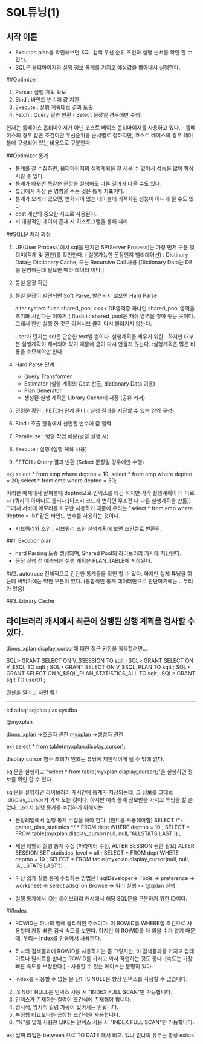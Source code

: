 # SQL튜닝(1)

## 시작 이론

- Excution plan을 확인해보면 SQL 검색 우선 순위 조건과 실행 순서를 확인 할 수 있다.
- SQL은 옵티마이저의 실행 정보 통계를 가지고 예상값을 뽑아내서 실행한다. 


##Optimizer

1. Parse : 실행 계획 확보
2. Bind : 바인드 변수에 값 치환
3. Execute : 실행 계획대로 결과 도출
4. Fetch : Query 결과 반환 ( Select 문장일 경우에만 수행)

현재는 룰베이스 옵티마이저가 아닌 코스트 베이스 옵티마이저를 사용하고 있다. 
	- 룰베이스의 경우 같은 조건이면 우선순위를 순서별로 정하지만, 코스트 베이스의 경우 테이블에 구성되어 있는 비용으로 구분한다.


##Optimizer 통계

- 통계를 잘 수집하면, 옵티마이저의 실행계획을 잘 세울 수 있어서 성능을 많이 향상 시킬 수 있다. 
- 통계가 바뀌면 똑같은 문장을 실행해도 다른 결과가 나올 수도 있다.
- 튜닝에서 가장 큰 영향을 주는 것은 통계 지표이다.
- 통계가 오래되 있으면, 변화되어 있는 테이블에 최적화된 성능이 아니게 될 수도 있다.
- cost 계산의 중요한 지표로 사용된다.
- 비 대칭적인 데이터 존재 시 히스토그램을 통해 처리


##SQL문 처리 과정

1. UP(User Process)에서 sql을 던지면 SP(Server Process)는 가장 먼저 구문 및 의미(객체 및 권한)를 확인한다. ( 실행가능한 문장인지 밸리데이션)
	: Dictinary Data는 Dictionary Cache, 또는 Recursive Call 사용 [Dictionary Data는 DB를 운영하는데 필요한 메타 데이터 이다.]


2. 동일 문장 확인
3. 동일 문장이 발견되면 Soft Parse, 발견되지 않으면 Hard Parse

	alter system flush shared_pool  <<<< DB영역중 하나인 shared_pool 영역을 초기화 시킨다는 이야기 ( flush )
		: shared_pool은 캐쉬 영역을 쌓아 놓는 곳이다. 그래서 한번 실행 한 것은 리커시브 콜이 다시 불러지지 않는다.

	user가 던지는 sql은 단순한 text일 뿐이다. 실행계획을 세우기 위한.. 하지만 대부분 실행계획이 캐쉬되어 있기 때문에 굳이 다시 만들지 않는다. 
		:실행계획은 많은 비용을 소모해야만 한다.
4. Hard Parse 단계
	- Query Transformer
	- Estimator (실행 계획의 Cost 산출, dictionary Data 이용)
	- Plan Generator
	- 생성된 실행 계획은 Library Cache에 저장 (공유 커서)
5. 명령문 확인 : FETCH 단계 준비 ( 실행 결과를 저장할 수 있는 영역 구성)
6. Bind : 호출 환경에서 선언된 변수에 값 입력
7. Parallelize : 병렬 작업 배분(병렬 실행 시)
8. Execute : 실행 (실행 계획 사용)
9. FETCH : Query 결과 반환 (Select 문장일 경우에만 수행)




ex)
select * from emp where deptno = 10;
select * from emp where deptno = 20;
select * from emp where deptno = 30;

이러한 예제에서 살펴볼때 deptno으로 인덱스를 타긴 하지만 각각 실행계획이 다 다르다 (쿼리의 아이디도 틀리다.[아스키 코드가 변하면 무조건 다 다른 실행계획을 만듦])
그래서 서버에 메모리를 자꾸만 사용하기 때문에 우리는 "select * from emp where deptno = :b1"같은 바인드 변수를 사용하는 것이다.


* 서브쿼리와 조인 : 서브쿼리 또한 실행계획에 보면 조인절로 변환됨. 





##1. Excution plan

- hard Parsing 도중 생성되며, Shared Pool의 라이브러리 캐시에 저장된다.
- 문장 실행 전 예측되는 실행 계획은 PLAN_TABLE에 저장된다.


##2. autotrace
전체적으로 간단한 통계들을 확인 할 수 있다. 하지만 실제 튜닝을 하는데 써먹기에는 약한 부분이 있다. (통합적인 통계 데이터만으로 판단하기에는 .. 무리가 있음)

##3. Library Cache

라이브러리 캐시에서 최근에 실행된 실행 계획을 검사할 수 있다.
----
dbms_xplan.display_cursor에 대한 접근 권한을 획득할려면...

SQL> GRANT SELECT ON V_$SESSION TO sqlt ;
SQL> GRANT SELECT ON V_$SQL TO sqlt ;
SQL> GRANT SELECT ON V_$SQL_PLAN TO sqlt ;
SQL> GRANT SELECT ON V_$SQL_PLAN_STATISTICS_ALL TO sqlt ;
SQL> GRANT sqlt TO user01 ;

권한을 달라고 하면 됨 !

----

cd adsql
sqlplus / as sysdba

@myxplan

dbms_xplan	->호출자 권한
myxplan		->생성자 권한

ex)	select * from table(myxplan.display_cursor);

display_cursor 함수 조회가 안되는 튜닝에 제한적이게 될 수 밖에 없다.

sql문을 실행하고 "select * from table(myxplan.display_cursor);"을 실행하면 정보를 확인 할 수 있다.


sql문을 실행하면 라이브러리 캐시안에 통계가 저장되는데, 그 정보를 그대로 .display_cursor가 가져 오는 것이다. 
하지만 예측 통계 정보만을 가지고 튜닝을 할 순 없다. 그래서 실행 통계를 수집하기 위해서는 

- 문장레벨에서 실행 통계 수집을 해야 한다. (힌트를 사용해야함)
SELECT /*+ gather_plan_statistics */ * FROM dept WHERE deptno = 10 ;
SELECT * FROM table(myxplan.display_cursor(null, null, 'ALLSTATS LAST')) ;

- 세션 레벨의 실행 통계 수집 (파라미터 수정, ALTER SESSION 권한 필요)
ALTER SESSION SET statistics_level = all ;
SELECT * FROM dept WHERE deptno = 10 ;
SELECT * FROM table(myxplan.display_cursor(null, null, 'ALLSTATS LAST')) ;


- 가장 쉽게 실행 통계 수집하는 방법은 !
sqlDeveloper-> Tools -> preference -> worksheet -> select adsql on Browse
	-> 쿼리 실행
	-> @xplan 실행


* 실행 통계에서 ID는 라이브러리 캐시에서 해당 SQL문을 구분하기 위한 ID이다.


##Index

- ROWID는 하나의 행에 물리적인 주소이다. 이 ROWID를 WHERE절 조건으로 사용할때 가장 빠른 검색 속도를 보인다. 하지만 이 ROWID를 다 외울 수가 없기 때문에, 
우리는 Index를 만들어서 사용한다.

- 하나의 검색결과에 ROWID를 사용하기는 좀 그렇지만, 이 검색결과를 가지고 업데이트나 딜리트를 할때는 ROWID를 가지고 와서 작업하는 것도 좋다. 
[속도는 가장 빠른 속도를 보장한다.] - 사용할 수 있는 케이스는 분명히 있다.

- Index를 사용할 수 없는 문
장1. IS NULL은 항상 인덱스를 사용할 수 없습니다.
2. IS NOT NULL은 인덱스 사용 시 "INDEX FULL SCAN"만 가능합니다.
3. 인덱스가 존재하는 컬럼이 조건식에 존재해야 합니다.
4. 명시적, 암시적 컬럼 가공이 있어서는 안됩니다.
5. 부정형 비교보다는 긍정형 조건식을 사용합니다.
6. "%"를 앞에 사용한 LIKE는 인덱스 사용 시 "INDEX FULL SCAN"만 가능합니다.


ex) 날짜 타입은 between 으로 TO DATE 해서 비교.
	있냐 없냐의 유무는 항상 exists